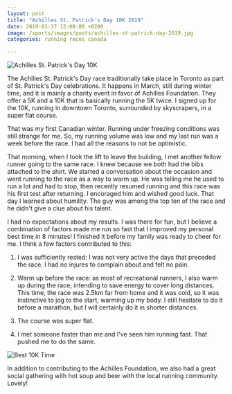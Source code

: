 ```yaml
---
layout: post
title: "Achilles St. Patrick's Day 10K 2019"
date: 2019-03-17 12:00:00 +0200
image: /sports/images/posts/achilles-st-patrick-day-2019.jpg
categories: running races canada

---
```


![Achilles St. Patrick's Day 10K](/sports/images/posts/achilles-st-patrick-day-2019.jpg)

The Achilles St. Patrick's Day race traditionally take place in Toronto as part of St. Patrick's Day celebrations. It happens in March, still during winter time, and it is mainly a charity event in favor of Achilles Foundation. They offer a 5K and a 10K that is basically running  the 5K twice. I signed up for the 10K, running in downtown Toronto, surrounded by skyscrapers, in a super flat course.

<!-- more -->

That was my first Canadian winter. Running under freezing conditions was still strange for me. So, my running volume was low and my last run was a week before the race. I had all the reasons to not be optimistic.

That morning, when I took the lift to leave the building, I met another fellow runner going to the same race. I knew because we both had the bibs attached to the shirt. We started a conversation about the occasion and went running to the race as a way to warm up. He was telling me he used to run a lot and had to stop, then recently resumed running and this race was his first test after returning. I encoraged him and wished good luck. That day I learned about humility. The guy was among the top ten of the race and he didn't give a clue about his talent.

I had no expectations about my results. I was there for fun, but I believe a combination of factors made me run so fast that I improved my personal best time in 8 minutes! I finished it before my family was ready to cheer for me. I think a few factors contributed to this:

1. I was sufficiently rested: I was not very active the days that preceded the race. I had no injures to complain about and felt no pain.

2. Warm up before the race: as most of recreational runners, I also warm up during the race, intending to save energy to cover long distances. This time, the race was 2.5km far from home and it was cold, so it was instinctive to jog to the start, warming up my body. I still hesitate to do it before a marathon, but I will certainly do it in shorter distances.

3. The course was super flat.

4. I met someone faster than me and I've seen him running fast. That pushed me to do the same.

![Best 10K Time](/sports/images/posts/achilles-st-patrick-day-2019-2.jpg)

In addition to contributing to the Achilles Foundation, we also had a great social gathering with hot soup and beer with the local running community. Lovely!